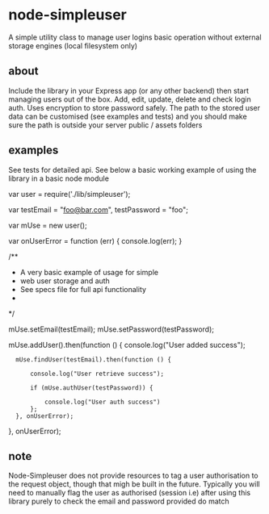 # node-simpleuser
A simple utility class to manage user logins basic operation without external storage engines (local filesystem only)

## about
Include the library in your Express app (or any other backend) then start managing users out of the box. Add, edit, update, delete and check login auth. Uses encryption to store password safely. The path to the stored user data can be customised (see examples and tests) and you should make sure the path is outside your server public / assets folders

## examples
See tests for detailed api. See below a basic working example of using the library in a basic node module 

  var user = require('./lib/simpleuser');

  var testEmail = "foo@bar.com",
      testPassword = "foo";

  var mUse = new user();

  var onUserError = function (err) {
      console.log(err);
  }

  /**
  * A very basic example of usage for simple 
  * web user storage and auth
  * See specs file for full api functionality
  *
  */

  mUse.setEmail(testEmail);
  mUse.setPassword(testPassword);

  mUse.addUser().then(function () {
      console.log("User added success");

      mUse.findUser(testEmail).then(function () {
 
          console.log("User retrieve success");

          if (mUse.authUser(testPassword)) {

              console.log("User auth success")
          };
      }, onUserError);
  }, onUserError);




## note
Node-Simpleuser does not provide resources to tag a user authorisation to the request object, though that migh be built in the future. Typically you will need to manually flag the user as authorised (session i.e) after using this library purely to check the email and password provided do match